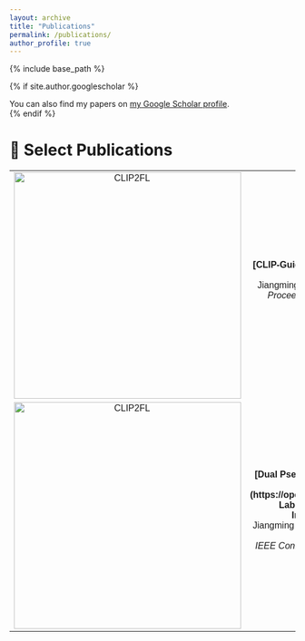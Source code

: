 ```yaml
---
layout: archive
title: "Publications"
permalink: /publications/
author_profile: true
---
```


<style>
table, th, td {
  border: none;
  border-collapse: collapse;
}
</style>

{% include base_path %}

{% if site.author.googlescholar %}
  <div class="wordwrap">You can also find my papers on <a href="{{site.author.googlescholar}}">my Google Scholar profile</a>.</div>
{% endif %}

<br>

📝 Select Publications
======
<font face="helvetica, ariel, &#39;sans serif&#39;">
        <table cellspacing="0" cellpadding="0" class="noBorder" style="text-align:center">
            <tbody>
              <tr>
                <td class="noBorder" width="40%">
                    <img width="400" src="{{ base_path }}/images/CLIP2FL.png" alt="CLIP2FL" style="border:0px">
                </td>
                <td>
                  <b>[CLIP-Guided Federated Learning on Heterogeneous and Long-Tailed Data](https://ojs.aaai.org/index.php/AAAI/article/view/29416)</b>
                  <br>
                  Jiangming Shi, ShanShan Zheng, Xiangbo Yin, Yang Lu, Yuan Xie, Yanyun Qu
                  <br>
                  <em> Proceedings of the AAAI Conference on Artificial Intelligence (AAAI 2024)</em>
                  <br>
                  [<a href="https://ojs.aaai.org/index.php/AAAI/article/view/29416">Paper</a>][<a href="https://github.com/shijiangming1/CLIP2FL">Code</a>]
                </td>
              </tr>
              <tr>
                <td class="noBorder" width="40%">
                    <img width="400" src="{{ base_path }}/images/DPIS.png" alt="CLIP2FL" style="border:0px">
                </td>
                <td>
                  <b>[Dual Pseudo-Labels Interactive Self-Training for Semi-Supervised Visible-Infrared Person Re-Identification](https://openaccess.thecvf.com/content/ICCV2023/papers/Shi_Dual_Pseudo-Labels_Interactive_Self-Training_for_Semi-Supervised_Visible-Infrared_Person_Re-Identification_ICCV_2023_paper.pdf)</b>
                  <br>
                  Jiangming Shi, Yachao Zhang, Xiangbo Yin, Yuan Xie, Zhizhong Zhang, Jianping Fang, Zhongchao Shi, Yanyun Qu
                  <br>
                  <em> IEEE Conference on International Conference on Computer Vision (ICCV 2023) </em>
                  <br>
                  [<a href="https://openaccess.thecvf.com/content/ICCV2023/papers/Shi_Dual_Pseudo-Labels_Interactive_Self-Training_for_Semi-Supervised_Visible-Infrared_Person_Re-Identification_ICCV_2023_paper.pdf">Paper</a>][<a href="https://github.com/shijiangming1/DPIS">Code</a>]
                </td>
              </tr>            
            </tbody>
          </table>
</font>


<!-- {% for post in site.publications reversed %}
  {% include archive-single.html %}
{% endfor %} --> 
